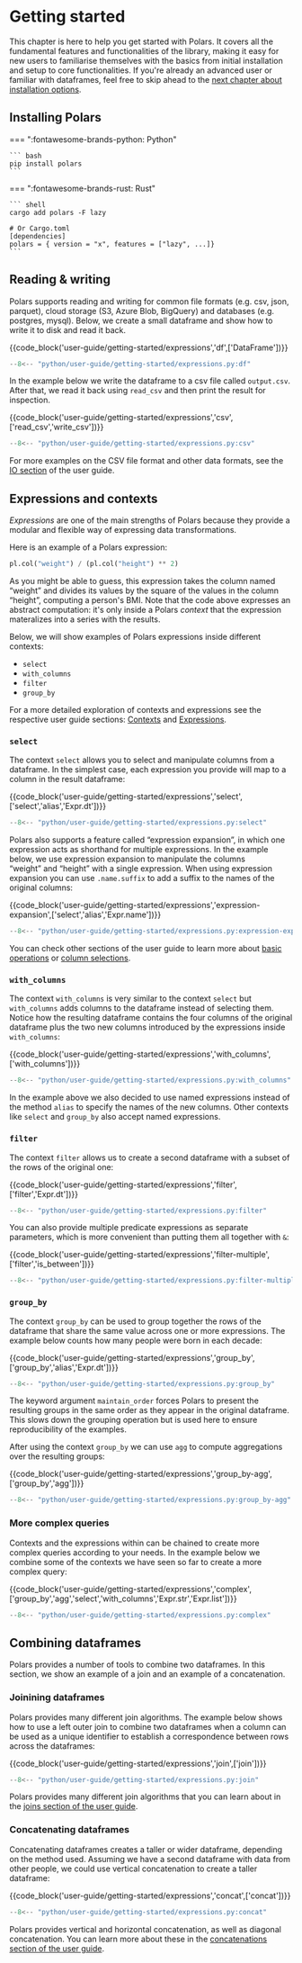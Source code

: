 # Getting started

This chapter is here to help you get started with Polars. It covers all the fundamental features and functionalities of the library, making it easy for new users to familiarise themselves with the basics from initial installation and setup to core functionalities. If you're already an advanced user or familiar with dataframes, feel free to skip ahead to the [next chapter about installation options](installation.md).

## Installing Polars

=== ":fontawesome-brands-python: Python"

    ``` bash
    pip install polars
    ```

=== ":fontawesome-brands-rust: Rust"

    ``` shell
    cargo add polars -F lazy

    # Or Cargo.toml
    [dependencies]
    polars = { version = "x", features = ["lazy", ...]}
    ```

## Reading & writing

Polars supports reading and writing for common file formats (e.g. csv, json, parquet), cloud storage (S3, Azure Blob, BigQuery) and databases (e.g. postgres, mysql). Below, we create a small dataframe and show how to write it to disk and read it back.

{{code_block('user-guide/getting-started/expressions','df',['DataFrame'])}}

```python exec="on" result="text" session="getting-started/expressions"
--8<-- "python/user-guide/getting-started/expressions.py:df"
```

In the example below we write the dataframe to a csv file called `output.csv`. After that, we read it back using `read_csv` and then print the result for inspection.

{{code_block('user-guide/getting-started/expressions','csv',['read_csv','write_csv'])}}

```python exec="on" result="text" session="getting-started/expressions"
--8<-- "python/user-guide/getting-started/expressions.py:csv"
```

For more examples on the CSV file format and other data formats, see the [IO section](io/index.md) of the user guide.

## Expressions and contexts

_Expressions_ are one of the main strengths of Polars because they provide a modular and flexible way of expressing data transformations.

Here is an example of a Polars expression:

```py
pl.col("weight") / (pl.col("height") ** 2)
```

As you might be able to guess, this expression takes the column named “weight” and divides its values by the square of the values in the column “height”, computing a person's BMI.
Note that the code above expresses an abstract computation: it's only inside a Polars _context_ that the expression materalizes into a series with the results.

Below, we will show examples of Polars expressions inside different contexts:

- `select`
- `with_columns`
- `filter`
- `group_by`

For a more detailed exploration of contexts and expressions see the respective user guide sections: [Contexts](concepts/contexts.md) and [Expressions](concepts/expressions.md).

### `select`

The context `select` allows you to select and manipulate columns from a dataframe.
In the simplest case, each expression you provide will map to a column in the result dataframe:

{{code_block('user-guide/getting-started/expressions','select',['select','alias','Expr.dt'])}}

```python exec="on" result="text" session="getting-started/expressions"
--8<-- "python/user-guide/getting-started/expressions.py:select"
```

Polars also supports a feature called “expression expansion”, in which one expression acts as shorthand for multiple expressions.
In the example below, we use expression expansion to manipulate the columns “weight” and “height” with a single expression.
When using expression expansion you can use `.name.suffix` to add a suffix to the names of the original columns:

{{code_block('user-guide/getting-started/expressions','expression-expansion',['select','alias','Expr.name'])}}

```python exec="on" result="text" session="getting-started/expressions"
--8<-- "python/user-guide/getting-started/expressions.py:expression-expansion"
```

You can check other sections of the user guide to learn more about [basic operations](expressions/operators.md) or [column selections](expressions/column-selections.md).


### `with_columns`

The context `with_columns` is very similar to the context `select` but `with_columns` adds columns to the dataframe instead of selecting them.
Notice how the resulting dataframe contains the four columns of the original dataframe plus the two new columns introduced by the expressions inside `with_columns`:

{{code_block('user-guide/getting-started/expressions','with_columns',['with_columns'])}}

```python exec="on" result="text" session="getting-started/expressions"
--8<-- "python/user-guide/getting-started/expressions.py:with_columns"
```

In the example above we also decided to use named expressions instead of the method `alias` to specify the names of the new columns.
Other contexts like `select` and `group_by` also accept named expressions.

### `filter`

The context `filter` allows us to create a second dataframe with a subset of the rows of the original one:

{{code_block('user-guide/getting-started/expressions','filter',['filter','Expr.dt'])}}

```python exec="on" result="text" session="getting-started/expressions"
--8<-- "python/user-guide/getting-started/expressions.py:filter"
```

You can also provide multiple predicate expressions as separate parameters, which is more convenient than putting them all together with `&`:

{{code_block('user-guide/getting-started/expressions','filter-multiple',['filter','is_between'])}}

```python exec="on" result="text" session="getting-started/expressions"
--8<-- "python/user-guide/getting-started/expressions.py:filter-multiple"
```


### `group_by`

The context `group_by` can be used to group together the rows of the dataframe that share the same value across one or more expressions.
The example below counts how many people were born in each decade:

{{code_block('user-guide/getting-started/expressions','group_by',['group_by','alias','Expr.dt'])}}

```python exec="on" result="text" session="getting-started/expressions"
--8<-- "python/user-guide/getting-started/expressions.py:group_by"
```

The keyword argument `maintain_order` forces Polars to present the resulting groups in the same order as they appear in the original dataframe.
This slows down the grouping operation but is used here to ensure reproducibility of the examples.

After using the context `group_by` we can use `agg` to compute aggregations over the resulting groups:

{{code_block('user-guide/getting-started/expressions','group_by-agg',['group_by','agg'])}}

```python exec="on" result="text" session="getting-started/expressions"
--8<-- "python/user-guide/getting-started/expressions.py:group_by-agg"
```

### More complex queries

Contexts and the expressions within can be chained to create more complex queries according to your needs.
In the example below we combine some of the contexts we have seen so far to create a more complex query:

{{code_block('user-guide/getting-started/expressions','complex',['group_by','agg','select','with_columns','Expr.str','Expr.list'])}}

```python exec="on" result="text" session="getting-started/expressions"
--8<-- "python/user-guide/getting-started/expressions.py:complex"
```

## Combining dataframes

Polars provides a number of tools to combine two dataframes.
In this section, we show an example of a join and an example of a concatenation.

### Joinining dataframes

Polars provides many different join algorithms.
The example below shows how to use a left outer join to combine two dataframes when a column can be used as a unique identifier to establish a correspondence between rows across the dataframes:

{{code_block('user-guide/getting-started/expressions','join',['join'])}}

```python exec="on" result="text" session="getting-started/expressions"
--8<-- "python/user-guide/getting-started/expressions.py:join"
```

Polars provides many different join algorithms that you can learn about in the [joins section of the user guide](transformations/joins.md).

### Concatenating dataframes

Concatenating dataframes creates a taller or wider dataframe, depending on the method used.
Assuming we have a second dataframe with data from other people, we could use vertical concatenation to create a taller dataframe:

{{code_block('user-guide/getting-started/expressions','concat',['concat'])}}

```python exec="on" result="text" session="getting-started/expressions"
--8<-- "python/user-guide/getting-started/expressions.py:concat"
```

Polars provides vertical and horizontal concatenation, as well as diagonal concatenation.
You can learn more about these in the [concatenations section of the user guide](transformations/concatenation.md).
